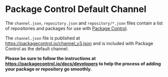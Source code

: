 # Package Control Default Channel

The `channel.json`, `repository.json` and `repository/*.json` files contain a
list of repositories and packages for use with
[Package Control](https://packagecontrol.io).

The `channel.json` file is published at https://packagecontrol.io/channel_v3.json
and is included with Package Control as the default channel.

**Please be sure to follow the instructions at
https://packagecontrol.io/docs/developers to help the process of adding your
package or repository go smoothly.**
